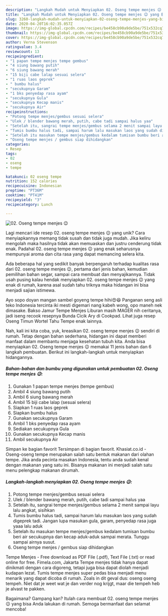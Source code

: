 ```yaml
---
description: "Langkah Mudah untuk Menyiapkan 02. Oseng tempe menjes 😉 yang Bikin Ngiler"
title: "Langkah Mudah untuk Menyiapkan 02. Oseng tempe menjes 😉 yang Bikin Ngiler"
slug: 3260-langkah-mudah-untuk-menyiapkan-02-oseng-tempe-menjes-yang-bikin-ngiler
date: 2020-04-20T16:02:35.057Z
image: https://img-global.cpcdn.com/recipes/be458cb90a9de5be/751x532cq70/02-oseng-tempe-menjes-😉-foto-resep-utama.jpg
thumbnail: https://img-global.cpcdn.com/recipes/be458cb90a9de5be/751x532cq70/02-oseng-tempe-menjes-😉-foto-resep-utama.jpg
cover: https://img-global.cpcdn.com/recipes/be458cb90a9de5be/751x532cq70/02-oseng-tempe-menjes-😉-foto-resep-utama.jpg
author: Verna Stevenson
ratingvalue: 3.4
reviewcount: 13
recipeingredient:
- "1 papan tempe menjes tempe gembus"
- "4 siung bawang putih"
- "6 siung bawang merah"
- "15 biji cabe lalap sesuai selera"
- "1 ruas laos geprek"
- " bumbu halus"
- "secukupnya Garam"
- "1 bks penyedap rasa ayam"
- "secukupnya Gula"
- "secukupnya Kecap manis"
- "secukupnya Air"
recipeinstructions:
- "Potong tempe menjes/gembus sesuai selera"
- "Ulek / blender bawang merah, putih, cabe tadi sampai halus yaa"
- "Setelah itu, sangrai tempe menjes/gembus selama 2 menit sampai layu lalu angkat, sisihkan"
- "Tumis bumbu halus tadi, sampai harum lalu masukan laos yang sudah digeprek tadi. Jangan lupa masukan gula, garam, penyedap rasa juga yaaa lalu aduk"
- "Setelah itu masukan tempe menjes/gembus kedalam tumisan bumbu beri air secukupnya dan kecap aduk-aduk sampai merata. Tunggu sampai airnya susut."
- "Oseng tempe menjes / gembus siap dihidangkan"
categories:
- Resep
tags:
- 02
- oseng
- tempe

katakunci: 02 oseng tempe 
nutrition: 152 calories
recipecuisine: Indonesian
preptime: "PT36M"
cooktime: "PT41M"
recipeyield: "3"
recipecategory: Lunch

---
```



![02. Oseng tempe menjes 😉](https://img-global.cpcdn.com/recipes/be458cb90a9de5be/751x532cq70/02-oseng-tempe-menjes-😉-foto-resep-utama.jpg)

Lagi mencari ide resep 02. oseng tempe menjes 😉 yang unik? Cara menyiapkannya memang tidak susah dan tidak juga mudah. Jika keliru mengolah maka hasilnya tidak akan memuaskan dan justru cenderung tidak enak. Padahal 02. oseng tempe menjes 😉 yang enak seharusnya mempunyai aroma dan cita rasa yang dapat memancing selera kita.

Ada beberapa hal yang sedikit banyak berpengaruh terhadap kualitas rasa dari 02. oseng tempe menjes 😉, pertama dari jenis bahan, kemudian pemilihan bahan segar, sampai cara membuat dan menyajikannya. Tidak usah pusing kalau hendak menyiapkan 02. oseng tempe menjes 😉 yang enak di rumah, karena asal sudah tahu triknya maka hidangan ini bisa menjadi sajian istimewa.

Ayo sopo doyan mangan sambel goyeng tempe hihi😍😆 Panganan seng asli teko Indonesia tercinta iki mesti digemari nang kabeh wong, opo maneh nek dimasake. Bakso Jamur Tempe Menjes Liburan masih MAGER nih ceritanya, jadi iseng recook resepnya Bunda Cicik Ary di Cookpad. Lihat juga resep Oseng Timun Wortel Tahu Tempe enak lainnya.


Nah, kali ini kita coba, yuk, kreasikan 02. oseng tempe menjes 😉 sendiri di rumah. Tetap dengan bahan sederhana, hidangan ini dapat memberi manfaat dalam membantu menjaga kesehatan tubuh kita. Anda bisa menyiapkan 02. Oseng tempe menjes 😉 memakai 11 jenis bahan dan 6 langkah pembuatan. Berikut ini langkah-langkah untuk menyiapkan hidangannya.

<!--inarticleads1-->

##### Bahan-bahan dan bumbu yang digunakan untuk pembuatan 02. Oseng tempe menjes 😉:

1. Gunakan 1 papan tempe menjes (tempe gembus)
1. Ambil 4 siung bawang putih
1. Ambil 6 siung bawang merah
1. Ambil 15 biji cabe lalap (sesuai selera)
1. Siapkan 1 ruas laos geprek
1. Siapkan  bumbu halus
1. Gunakan secukupnya Garam
1. Ambil 1 bks penyedap rasa ayam
1. Sediakan secukupnya Gula
1. Gunakan secukupnya Kecap manis
1. Ambil secukupnya Air


Simpan ke bagian favorit Tersimpan di bagian favorit. Khasiat.co.id - Oseng-oseng tempe merupakan salah satu bentuk makanan dari olahan tempe. Jika anda pecinta masakan Indonesia, tentu anda sudah kenal dengan makanan yang satu ini. Bisanya makanan ini menjadi salah satu menu pelengkap makanan dirumah. 

<!--inarticleads2-->

##### Langkah-langkah menyiapkan 02. Oseng tempe menjes 😉:

1. Potong tempe menjes/gembus sesuai selera
1. Ulek / blender bawang merah, putih, cabe tadi sampai halus yaa
1. Setelah itu, sangrai tempe menjes/gembus selama 2 menit sampai layu lalu angkat, sisihkan
1. Tumis bumbu halus tadi, sampai harum lalu masukan laos yang sudah digeprek tadi. Jangan lupa masukan gula, garam, penyedap rasa juga yaaa lalu aduk
1. Setelah itu masukan tempe menjes/gembus kedalam tumisan bumbu beri air secukupnya dan kecap aduk-aduk sampai merata. Tunggu sampai airnya susut.
1. Oseng tempe menjes / gembus siap dihidangkan


Tempe Menjes - Free download as PDF File (.pdf), Text File (.txt) or read online for free. Fimela.com, Jakarta Tempe menjes tidak hanya dapat dinikmati dengan cara digoreng, tetapi juga bisa dapat diolah menjadi kudapan lezat. Tumis tempe menjes super pedas bisa menjadi menu menarik yang dapat dicoba di rumah. Zoals in dit geval dus: oseng oseng tempeh. Niet dat je weet wat je dan verder nog krijgt, maar die tempeh heb je alvast te pakken. 

Bagaimana? Gampang kan? Itulah cara membuat 02. oseng tempe menjes 😉 yang bisa Anda lakukan di rumah. Semoga bermanfaat dan selamat mencoba!
